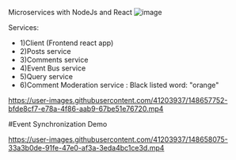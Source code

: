 
Microservices with NodeJs and React 
![image](https://user-images.githubusercontent.com/41203937/148658441-32f00027-7857-4ec0-9abe-9e6466af92b3.png)

Services: 
* 1)Client (Frontend react app)
* 2)Posts service
* 3)Comments service
* 4)Event Bus service
* 5)Query service
* 6)Comment Moderation service : Black listed word: "orange"



https://user-images.githubusercontent.com/41203937/148657752-bfde8cf7-e78a-4f86-aab9-67be51e76720.mp4



#Event Synchronization Demo


https://user-images.githubusercontent.com/41203937/148658075-33a3b0de-91fe-47e0-af3a-3eda4bc1ce3d.mp4

